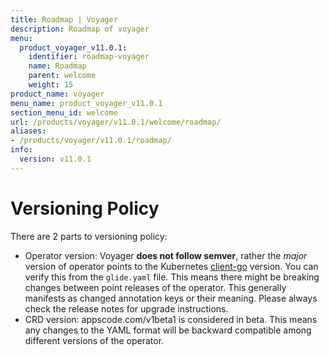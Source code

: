```yaml
---
title: Roadmap | Voyager
description: Roadmap of voyager
menu:
  product_voyager_v11.0.1:
    identifier: roadmap-voyager
    name: Roadmap
    parent: welcome
    weight: 15
product_name: voyager
menu_name: product_voyager_v11.0.1
section_menu_id: welcome
url: /products/voyager/v11.0.1/welcome/roadmap/
aliases:
- /products/voyager/v11.0.1/roadmap/
info:
  version: v11.0.1
---
```


# Versioning Policy

There are 2 parts to versioning policy:

 - Operator version: Voyager __does not follow semver__, rather the _major_ version of operator points to the
Kubernetes [client-go](https://github.com/kubernetes/client-go#branches-and-tags) version. You can verify this
from the `glide.yaml` file. This means there might be breaking changes between point releases of the operator.
This generally manifests as changed annotation keys or their meaning.
Please always check the release notes for upgrade instructions.
 - CRD version: appscode.com/v1beta1 is considered in beta. This means any changes to the YAML format will be backward
compatible among different versions of the operator.
